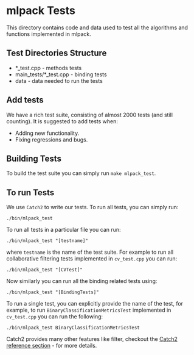 # mlpack Tests

This directory contains code and data used to test all the algorithms and functions implemented in mlpack.

## Test Directories Structure

- *_test.cpp - methods tests
- main_tests/*_test.cpp - binding tests
- data - data needed to run the tests

## Add tests 

We have a rich test suite, consisting of almost 2000 tests (and still counting). It is suggested to add tests when:

- Adding new functionality.
- Fixing regressions and bugs.

## Building Tests

To build the test suite you can simply run `make mlpack_test`.

## To run Tests

We use `Catch2` to write our tests. To run all tests, you can simply run:

`./bin/mlpack_test`

To run all tests in a particular file you can run:

`./bin/mlpack_test "[testname]"`

where `testname` is the name of the test suite. For example to run all
collaborative filtering tests implemented in `cv_test.cpp` you can run:

`./bin/mlpack_test "[CVTest]"`

Now similarly you can run all the binding related tests using:

`./bin/mlpack_test "[BindingTests]"`

To run a single test, you can explicitly provide the name of the test, for example, to run
`BinaryClassificationMetricsTest` implemented in `cv_test.cpp` you can run the following:

`./bin/mlpack_test BinaryClassificationMetricsTest`

Catch2 provides many other features like filter, checkout the [Catch2 reference section](https://github.com/catchorg) - for more details.
